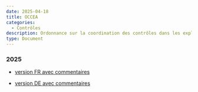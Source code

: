 ```yaml
---
date: 2025-04-18
title: OCCEA
categories:
  - Contrôles
description: Ordonnance sur la coordination des contrôles dans les exploitations agricoles
type: Document
---
```


### 2025

* [version FR avec commentaires](../../fichiers/OCCEA_2025.pdf)

* [version DE avec commentaires](../../fichiers/VKKL_2025.pdf)
